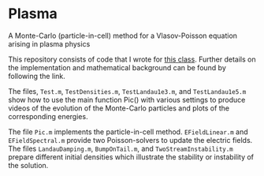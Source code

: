 # Plasma
A Monte-Carlo (particle-in-cell) method for a Vlasov-Poisson equation arising in plasma physics

This repository consists of code that I wrote for [this class](https://www-m16.ma.tum.de/Allgemeines/MonteCarloMeth). Further details on the implementation and mathematical background can be found by following the link.

The files, `Test.m`, `TestDensities.m`, `TestLandau1e3.m`, and `TestLandau1e5.m` show how to use the main function Pic() with various settings to produce videos of the evolution of the Monte-Carlo particles and plots of the corresponding energies.

The file `Pic.m` implements the particle-in-cell method. `EFieldLinear.m` and `EFieldSpectral.m` provide two Poisson-solvers to update the electric fields. The files `LandauDamping.m`, `BumpOnTail.m`, and `TwoStreamInstability.m` prepare different initial densities which illustrate the stability or instability of the solution.